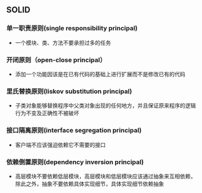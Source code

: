 ## SOLID
### 单一职责原则(single responsibility principal)
* 一个模块、类、方法不要承担过多的任务 
### 开闭原则（open-close principal）
* 添加一个功能因该是在已有代码的基础上进行扩展而不是修改已有的代码
### 里氏替换原则(liskov substitution principal)
* 子类对象能够替换程序中父类对象出现的任何地方，并且保证原来程序的逻辑行为不变及正确性不被破坏
### 接口隔离原则(interface segregation principal)
* 客户端不应该强迫依赖它不需要的接口
### 依赖倒置原则(dependency inversion principal)
* 高层模块不要依赖低层模块，高层模块和低层模块应该通过抽象来互相依赖，除此之外，抽象不要依赖具体实现细节，具体实现细节依赖抽象